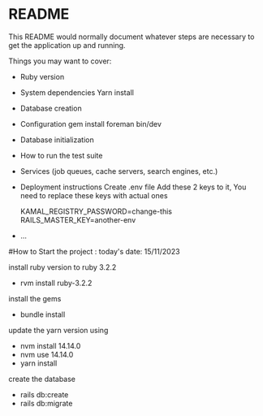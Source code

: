 # README

This README would normally document whatever steps are necessary to get the
application up and running.

Things you may want to cover:

* Ruby version

* System dependencies
  Yarn install

* Database creation

* Configuration
  gem install foreman
  bin/dev

* Database initialization

* How to run the test suite

* Services (job queues, cache servers, search engines, etc.)

* Deployment instructions
  Create .env file
  Add these 2 keys to it, You need to replace these keys with actual ones
  
  KAMAL_REGISTRY_PASSWORD=change-this
  RAILS_MASTER_KEY=another-env
* ...

#How to Start the project : today's date: 15/11/2023

 install ruby version to ruby 3.2.2
 * rvm install ruby-3.2.2

 install the gems
 * bundle install

 update the yarn version using
 * nvm install 14.14.0
 *  nvm use 14.14.0
 * yarn install

 create the database
 *  rails db:create
 * rails db:migrate

